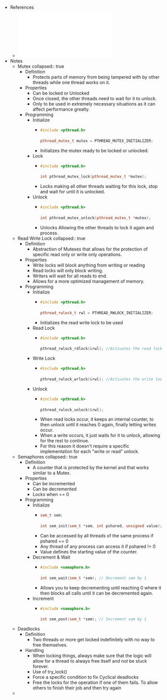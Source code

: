 - References
	- ![Mem-Partilhada I 2024-25-lock-rwl-noimpl (1).pdf](../assets/Mem-Partilhada_I_2024-25-lock-rwl-noimpl_(1)_1733670341075_0.pdf)
- Notes
	- Mutex
	  collapsed:: true
		- Definition
			- Protects parts of memory from being tampered with by other threads while one thread works on it.
		- Properties
			- Can be locked or Unlocked
			- Once closed, the other threads need to wait for it to unlock.
			- Only to be used in extremely necessary situations as it can affect performance greatly.
		- Programming
			- Initialize
				- ```cpp
				  #include <pthread.h>
				  
				  pthread_mutex_t mutex = PTHREAD_MUTEX_INITIALIZER;
				  ```
				- Initializes the mutex ready to be locked or unlocked.
			- Lock
				- ```cpp
				  #include <pthread.h>
				  
				  int pthread_mutex_lock(pthread_mutex_t *mutex);
				  ```
				- Locks making all other threads waiting for this lock, stop and wait for until it is unlocked.
			- Unlock
				- ```cpp
				  #include <pthread.h>
				  
				  int pthread_mutex_unlock(pthread_mutex_t *mutex);
				  ```
				- Unlocks Allowing the other threads to lock it again and process.
	- Read Write Lock
	  collapsed:: true
		- Definition
			- Abstraction of Mutexes that allows for the protection of specific read only or write only operations.
		- Properties
			- Write locks will block anything from writing or reading
			- Read locks will only block writing.
			- Writers will wait for all reads to end.
			- Allows for a more optimized management of memory.
		- Programming
			- Initialize
				- ```cpp
				  #include <pthread.h>
				  
				  pthread_rwlock_t rwl = PTHREAD_RWLOCK_INITIALIZER;
				  ```
				- Initializes the read write lock to be used
			- Read Lock
				- ```cpp
				  #include <pthread.h>
				  
				  pthread_rwlock_rdlock(&rwl); //Activates the read lock
				  ```
			- Write Lock
				- ```cpp
				  #include <pthread.h>
				  
				  pthread_rwlock_wrlock(&rwl); //Activates the write lock
				  ```
			- Unlock
				- ```cpp
				  #include <pthread.h>
				  
				  pthread_rwlock_unlock(&rwl);
				  ```
				- When read locks occur, it keeps an internal counter, to then unlock until it reaches 0 again, finally letting writes occur.
				- When a write occurs, it just waits for it to unlock, allowing for the rest to continue.
				- For this reason it doesn't require a specific implementation for each "write or read" unlock.
	- Semaphores
	  collapsed:: true
		- Definition
			- A counter that is protected by the kernel and that works similar to a Mutex.
		- Properties
			- Can be incremented
			- Can be decremented
			- Locks when == 0
		- Programming
			- Initialize
				- ```cpp
				  sem_t sem;
				  
				  int sem_init(sem_t *sem, int pshared, unsigned value);
				  ```
				- Can be accessed by all threads of the same process if pshared == 0
				- Any thread of any process can access it if pshared != 0
				- Value defines the starting value of the counter.
			- Decrement & Wait
				- ```cpp
				  #include <semaphore.h>
				  
				  int sem_wait(sem_t *sem); // Decrement sem by 1
				  ```
				- Allows you to keep decrementing until reaching 0 where it then blocks all calls until it can be decremented again.
			- Increment
				- ```cpp
				  #include <semaphore.h>
				  
				  int sem_post(sem_t *sem); // Increment sem by 1
				  ```
	- Deadlocks
		- Definition
			- Two threads or more get locked indefinitely with no way to free themselves.
		- Handling
			- When locking things, always make sure that the logic will allow for a thread to always free itself and not be stuck forever.
			- Use of try_lock()
			- Force a specific condition to fix Cyclical deadlocks
			- Free the locks for the operation if one of them fails. To allow others to finish their job and then try again
	-